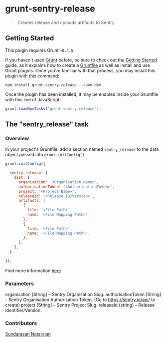 # grunt-sentry-release

> Creates release and uploads artifacts to Sentry

## Getting Started
This plugin requires Grunt `~0.4.5`

If you haven't used [Grunt](http://gruntjs.com/) before, be sure to check out the [Getting Started](http://gruntjs.com/getting-started) guide, as it explains how to create a [Gruntfile](http://gruntjs.com/sample-gruntfile) as well as install and use Grunt plugins. Once you're familiar with that process, you may install this plugin with this command:

```shell
npm install grunt-sentry-release --save-dev
```

Once the plugin has been installed, it may be enabled inside your Gruntfile with this line of JavaScript:

```js
grunt.loadNpmTasks('grunt-sentry-release');
```

## The "sentry_release" task

### Overview
In your project's Gruntfile, add a section named `sentry_release` to the data object passed into `grunt.initConfig()`.

```js
grunt.initConfig({

  sentry_release: {
    dist: {
      organisation: '<Organisation Name>',
      authorisationToken: '<AuthorisationToken>',
      project: '<Project Name>',
      releaseId: '<Release ID/Version>',
      artifacts: [
        {
          file: '<File Path>',
          name: '<File Mapping Path>',
        },
        {
          file: '<File Path>',
          name: '<File Mapping Path>',
        },
      ],
    },
  }
  
});
```

Find more information [here](https://docs.sentry.io/api/releases/post-release-files/)

### Parameters

organisation [String] – Sentry Organisation Slug.
authorisationToken [String] - Sentry Organisation Authorisation Token. (Go to https://sentry.io/api/ to create)
project [String] – Sentry Project Slug.
releaseId (string) – Release Identifier/Version.

### Contributors
[Sundarasan Natarajan](https://www.facebook.com/s.n.sundarasan)
